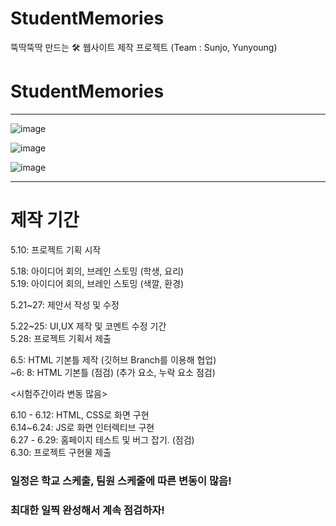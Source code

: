 # StudentMemories
뚝딱뚝딱 만드는 🛠 웹사이트 제작 프로젝트 (Team : Sunjo, Yunyoung)


# StudentMemories

----

![image](https://user-images.githubusercontent.com/87300199/172023981-539484ce-0ac1-4adc-ad43-2cc035c77ef6.png)

![image](https://user-images.githubusercontent.com/87300199/172024011-2776f815-bd7e-42b4-9c24-3fe594ab0a3d.png)

![image](https://user-images.githubusercontent.com/87300199/172023991-fdab760e-a909-4416-901b-223ee986d953.png)

----

# 제작 기간

5.10: 프로젝트 기획 시작 </br>

5.18: 아이디어 회의, 브레인 스토밍 (학생, 요리)</br>
5.19: 아이디어 회의, 브레인 스토밍 (색깔, 환경)</br>

5.21~27: 제안서 작성 및 수정</br>

5.22~25: UI,UX 제작 및 코멘트 수정 기간</br>
5.28: 프로젝트 기획서 제출</br>

6.5: HTML 기본틀 제작 (깃허브 Branch를 이용해 협업)</br>
~6: 8: HTML 기본틀 (점검) (추가 요소, 누락 요소 점검)</br>

<시험주간이라 변동 많음>

6.10 - 6.12: HTML, CSS로 화면 구현</br>
6.14~6.24: JS로 화면 인터렉티브 구현</br>
6.27 - 6.29: 홈페이지 테스트 및 버그 잡기. (점검)</br>
6.30: 프로젝트 구현물 제출</br>

### 일정은 학교 스케출, 팀원 스케줄에 따른 변동이 많음!


### 최대한 일찍 완성해서 계속 점검하자!
